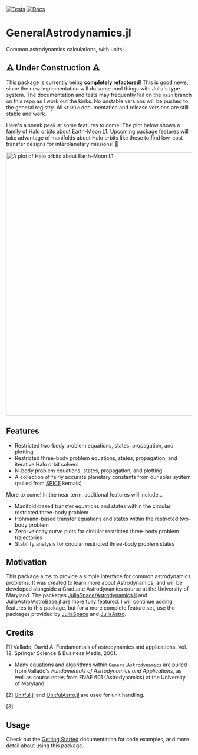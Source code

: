 [![Tests](https://github.com/cadojo/GeneralAstrodynamics.jl/workflows/Tests/badge.svg)](https://github.com/cadojo/GeneralAstrodynamics.jl/actions?query=workflow%3ATests)
[![Docs](https://github.com/cadojo/GeneralAstrodynamics.jl/workflows/Documentation/badge.svg)](https://cadojo.github.io/GeneralAstrodynamics.jl/dev)

# GeneralAstrodynamics.jl
Common astrodynamics calculations, with units!

## ⚠️ Under Construction ⚠️
This package is currently being __completely refactored__! This is good news, 
since the new implementation will do some cool things with Julia's type system.
The documentation and tests may frequently fail on the `main` branch on
this repo as I work out the kinks. No unstable versions will be pushed 
to the general registry. All `stable` documentation and release versions
are still stable and work.

Here's a sneak peak at some features to come! The plot below shows a family of Halo orbits about Earth-Moon L1. Upcoming
package features will take advantage of manifolds about Halo orbits like these to find low-cost transfer designs
for interplanetary missions! 🚀

<img width="713" alt="A plot of Halo orbits about Earth-Moon L1" src="https://user-images.githubusercontent.com/12131808/114203607-517ebf00-9926-11eb-8d77-16c7fc2b303a.png">

## Features
* Restricted two-body problem equations, states, propagation, and plotting
* Restricted three-body problem equations, states, propagation, and iterative Halo orbit solvers
* N-body problem equations, states, propagation, and plotting
* A collection of fairly accurate planetary constants from our solar system (pulled from [SPICE](https://naif.jpl.nasa.gov/pub/naif/generic_kernels/) kernals)

More to come! In the near term, additional features will include...
* Manifold-based transfer equations and states within the circular restricted three-body problem
* Hohmann-based transfer equations and states within the restricted two-body problem
* Zero-velocity curve plots for circular restricted three-body problem trajectories
* Stability analysis for circular restricted three-body problem states

## Motivation 

This package aims to provide a simple interface for common astrodynamics problems. It was created to learn more about Astrodynamics, and will be developed alongside a Graduate Astrodynamics course at the University of Maryland. The packages [JuliaSpace/Astrodynamics.jl](https://github.com/JuliaSpace/Astrodynamics.jl) and [JuliaAstro/AstroBase.jl](https://github.com/JuliaAstro/AstroBase.jl) are more fully featured. I will continue adding features to this package, but for a more complete feature set, use the packages provided by [JuliaSpace](https://github.com/JuliaSpace) and [JuliaAstro](https://github.com/JuliaAstro).

## Credits

\[1\] Vallado, David A. Fundamentals of astrodynamics and applications. Vol. 12. Springer Science & Business Media, 2001.
* Many equations and algorithms within `GeneralAstrodynamics` are pulled from Vallado's _Fundamentals of Astrodynamics and Applications_, as well as course notes from ENAE 601 (Astrodynamics) at the University of Maryland.

\[2\] [Unitful.jl](https://github.com/PainterQubits/Unitful.jl) and [UnitfulAstro.jl](https://github.com/JuliaAstro/UnitfulAstro.jl) are used for unit handling.

\[3\]

## Usage

Check out the [Getting Started](https://cadojo.github.io/GeneralAstrodynamics.jl/stable/Overview/getting-started/#Getting-Started) documentation for code examples, and more detail about using this package. 
